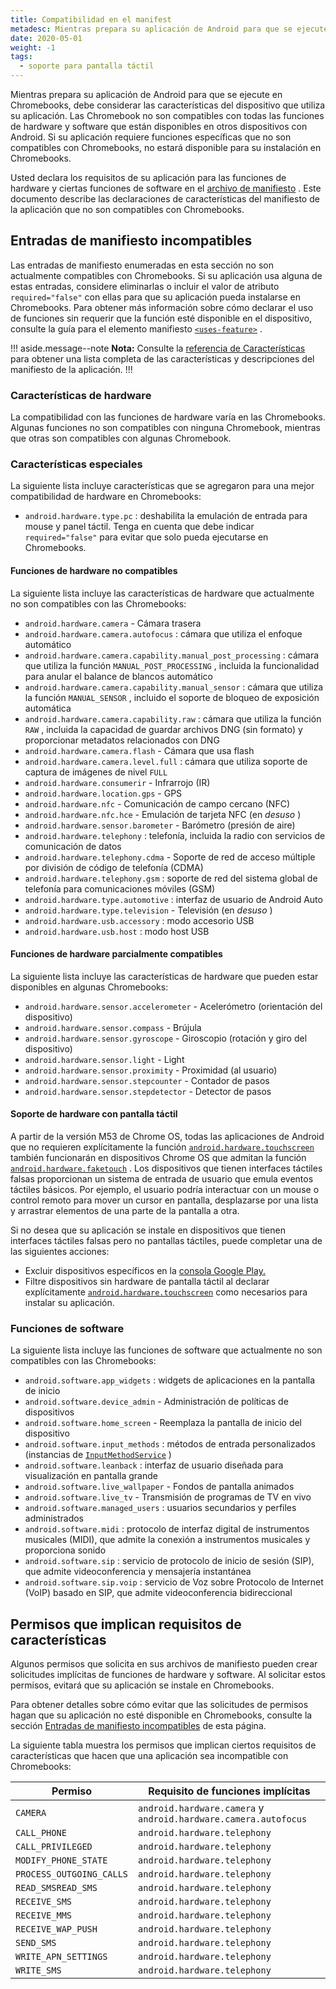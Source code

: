 ```yaml
---
title: Compatibilidad en el manifest
metadesc: Mientras prepara su aplicación de Android para que se ejecute en Chromebooks, debe considerar las características del dispositivo que utiliza su aplicación.
date: 2020-05-01
weight: -1
tags:
  - soporte para pantalla táctil
---
```


Mientras prepara su aplicación de Android para que se ejecute en Chromebooks, debe considerar las características del dispositivo que utiliza su aplicación. Las Chromebook no son compatibles con todas las funciones de hardware y software que están disponibles en otros dispositivos con Android. Si su aplicación requiere funciones específicas que no son compatibles con Chromebooks, no estará disponible para su instalación en Chromebooks.

Usted declara los requisitos de su aplicación para las funciones de hardware y ciertas funciones de software en el [archivo de manifiesto](https://developer.android.com//guide/topics/manifest/manifest-intro?hl={{locale.code}}) . Este documento describe las declaraciones de características del manifiesto de la aplicación que no son compatibles con Chromebooks.

## Entradas de manifiesto incompatibles

Las entradas de manifiesto enumeradas en esta sección no son actualmente compatibles con Chromebooks. Si su aplicación usa alguna de estas entradas, considere eliminarlas o incluir el valor de atributo `required="false"` con ellas para que su aplicación pueda instalarse en Chromebooks. Para obtener más información sobre cómo declarar el uso de funciones sin requerir que la función esté disponible en el dispositivo, consulte la guía para el elemento manifiesto [`<uses-feature>`](https://developer.android.com//guide/topics/manifest/uses-feature-element.html?hl={{locale.code}}#market-feature-filtering) .

!!! aside.message--note
**Nota:** Consulte la [referencia de Características](https://developer.android.com//guide/topics/manifest/uses-feature-element?hl={{locale.code}}#features-reference) para obtener una lista completa de las características y descripciones del manifiesto de la aplicación.
!!!

### Características de hardware

La compatibilidad con las funciones de hardware varía en las Chromebooks. Algunas funciones no son compatibles con ninguna Chromebook, mientras que otras son compatibles con algunas Chromebook.

### Características especiales

La siguiente lista incluye características que se agregaron para una mejor compatibilidad de hardware en Chromebooks:

- `android.hardware.type.pc` : deshabilita la emulación de entrada para mouse y panel táctil. Tenga en cuenta que debe indicar `required="false"` para evitar que solo pueda ejecutarse en Chromebooks.

#### Funciones de hardware no compatibles

La siguiente lista incluye las características de hardware que actualmente no son compatibles con las Chromebooks:

- `android.hardware.camera` - Cámara trasera
- `android.hardware.camera.autofocus` : cámara que utiliza el enfoque automático
- `android.hardware.camera.capability.manual_post_processing` : cámara que utiliza la función `MANUAL_POST_PROCESSING` , incluida la funcionalidad para anular el balance de blancos automático
- `android.hardware.camera.capability.manual_sensor` : cámara que utiliza la función `MANUAL_SENSOR` , incluido el soporte de bloqueo de exposición automática
- `android.hardware.camera.capability.raw` : cámara que utiliza la función `RAW` , incluida la capacidad de guardar archivos DNG (sin formato) y proporcionar metadatos relacionados con DNG
- `android.hardware.camera.flash` - Cámara que usa flash
- `android.hardware.camera.level.full` : cámara que utiliza soporte de captura de imágenes de nivel `FULL`
- `android.hardware.consumerir` - Infrarrojo (IR)
- `android.hardware.location.gps` - GPS
- `android.hardware.nfc` - Comunicación de campo cercano (NFC)
- `android.hardware.nfc.hce` - Emulación de tarjeta NFC (en _desuso_ )
- `android.hardware.sensor.barometer` - Barómetro (presión de aire)
- `android.hardware.telephony` : telefonía, incluida la radio con servicios de comunicación de datos
- `android.hardware.telephony.cdma` - Soporte de red de acceso múltiple por división de código de telefonía (CDMA)
- `android.hardware.telephony.gsm` : soporte de red del sistema global de telefonía para comunicaciones móviles (GSM)
- `android.hardware.type.automotive` : interfaz de usuario de Android Auto
- `android.hardware.type.television` - Televisión (en _desuso_ )
- `android.hardware.usb.accessory` : modo accesorio USB
- `android.hardware.usb.host` : modo host USB

#### Funciones de hardware parcialmente compatibles

La siguiente lista incluye las características de hardware que pueden estar disponibles en algunas Chromebooks:

- `android.hardware.sensor.accelerometer` - Acelerómetro (orientación del dispositivo)
- `android.hardware.sensor.compass` - Brújula
- `android.hardware.sensor.gyroscope` - Giroscopio (rotación y giro del dispositivo)
- `android.hardware.sensor.light` - Light
- `android.hardware.sensor.proximity` - Proximidad (al usuario)
- `android.hardware.sensor.stepcounter` - Contador de pasos
- `android.hardware.sensor.stepdetector` - Detector de pasos

#### Soporte de hardware con pantalla táctil

A partir de la versión M53 de Chrome OS, todas las aplicaciones de Android que no requieren explícitamente la función [`android.hardware.touchscreen`](https://developer.android.com//guide/topics/manifest/uses-feature-element#touchscreen-hw-features) también funcionarán en dispositivos Chrome OS que admitan la función [`android.hardware.faketouch`](https://developer.android.com//guide/topics/manifest/uses-feature-element#touchscreen-hw-features) . Los dispositivos que tienen interfaces táctiles falsas proporcionan un sistema de entrada de usuario que emula eventos táctiles básicos. Por ejemplo, el usuario podría interactuar con un mouse o control remoto para mover un cursor en pantalla, desplazarse por una lista y arrastrar elementos de una parte de la pantalla a otra.

Si no desea que su aplicación se instale en dispositivos que tienen interfaces táctiles falsas pero no pantallas táctiles, puede completar una de las siguientes acciones:

- Excluir dispositivos específicos en la [consola Google Play.](https://play.google.com/apps/publish)
- Filtre dispositivos sin hardware de pantalla táctil al declarar explícitamente [`android.hardware.touchscreen`](https://developer.android.com//guide/topics/manifest/uses-feature-element#touchscreen-hw-features) como necesarios para instalar su aplicación.

### Funciones de software

La siguiente lista incluye las funciones de software que actualmente no son compatibles con las Chromebooks:

- `android.software.app_widgets` : widgets de aplicaciones en la pantalla de inicio
- `android.software.device_admin` - Administración de políticas de dispositivos
- `android.software.home_screen` - Reemplaza la pantalla de inicio del dispositivo
- `android.software.input_methods` : métodos de entrada personalizados (instancias de [`InputMethodService`](https://developer.android.com//reference/android/inputmethodservice/InputMethodService) )
- `android.software.leanback` : interfaz de usuario diseñada para visualización en pantalla grande
- `android.software.live_wallpaper` - Fondos de pantalla animados
- `android.software.live_tv` - Transmisión de programas de TV en vivo
- `android.software.managed_users` : usuarios secundarios y perfiles administrados
- `android.software.midi` : protocolo de interfaz digital de instrumentos musicales (MIDI), que admite la conexión a instrumentos musicales y proporciona sonido
- `android.software.sip` : servicio de protocolo de inicio de sesión (SIP), que admite videoconferencia y mensajería instantánea
- `android.software.sip.voip` : servicio de Voz sobre Protocolo de Internet (VoIP) basado en SIP, que admite videoconferencia bidireccional

## Permisos que implican requisitos de características

Algunos permisos que solicita en sus archivos de manifiesto pueden crear solicitudes implícitas de funciones de hardware y software. Al solicitar estos permisos, evitará que su aplicación se instale en Chromebooks.

Para obtener detalles sobre cómo evitar que las solicitudes de permisos hagan que su aplicación no esté disponible en Chromebooks, consulte la sección [Entradas de manifiesto incompatibles](#incompatible-manifest-entries) de esta página.

La siguiente tabla muestra los permisos que implican ciertos requisitos de características que hacen que una aplicación sea incompatible con Chromebooks:

| Permiso                  | Requisito de funciones implícitas                               |
| ------------------------ | --------------------------------------------------------------- |
| `CAMERA`                 | `android.hardware.camera` y `android.hardware.camera.autofocus` |
| `CALL_PHONE`             | `android.hardware.telephony`                                    |
| `CALL_PRIVILEGED`        | `android.hardware.telephony`                                    |
| `MODIFY_PHONE_STATE`     | `android.hardware.telephony`                                    |
| `PROCESS_OUTGOING_CALLS` | `android.hardware.telephony`                                    |
| `READ_SMSREAD_SMS`       | `android.hardware.telephony`                                    |
| `RECEIVE_SMS`            | `android.hardware.telephony`                                    |
| `RECEIVE_MMS`            | `android.hardware.telephony`                                    |
| `RECEIVE_WAP_PUSH`       | `android.hardware.telephony`                                    |
| `SEND_SMS`               | `android.hardware.telephony`                                    |
| `WRITE_APN_SETTINGS`     | `android.hardware.telephony`                                    |
| `WRITE_SMS`              | `android.hardware.telephony`                                    |
